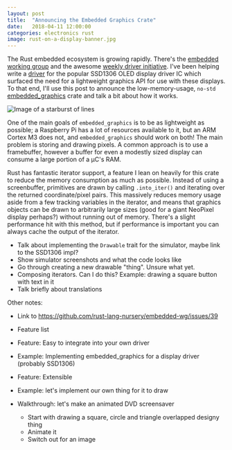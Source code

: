 ```yaml
---
layout: post
title:  "Announcing the Embedded Graphics Crate"
date:   2018-04-11 12:00:00
categories: electronics rust
image: rust-on-a-display-banner.jpg
---
```


The Rust embedded ecosystem is growing rapidly. There's the [embedded working group]() and the awesome [weekly driver initiative](). I've been helping write a [driver]() for the popular SSD1306 OLED display driver IC which surfaced the need for a lightweight graphics API for use with these displays. To that end, I'll use this post to announce the low-memory-usage, `no-std` [embedded_graphics]() crate and talk a bit about how it works.

![Image of a starburst of lines]()

One of the main goals of `embedded_graphics` is to be as lightweight as possible; a Raspberry Pi has a lot of resources available to it, but an ARM Cortex M3 does not, and `embedded_graphics` should work on both! The main problem is storing and drawing pixels. A common approach is to use a framebuffer, however a buffer for even a modestly sized display can consume a large portion of a µC's RAM.

Rust has fantastic iterator support, a feature I lean on heavily for this crate to reduce the memory consumption as much as possible. Instead of using a screenbuffer, primitives are drawn by calling `.into_iter()` and iterating over the returned coordinate/pixel pairs. This massively reduces memory usage aside from a few tracking variables in the iterator, and means that graphics objects can be drawn to arbitrarily large sizes (good for a giant NeoPixel display perhaps?) without running out of memory. There's a slight performance hit with this method, but if performance is important you can always cache the output of the iterator.

* Talk about implementing the `Drawable` trait for the simulator, maybe link to the SSD1306 impl?
* Show simulator screenshots and what the code looks like
* Go through creating a new drawable "thing". Unsure what yet.
* Composing iterators. Can I do this? Example: drawing a square button with text in it
* Talk briefly about translations

Other notes:

- Link to https://github.com/rust-lang-nursery/embedded-wg/issues/39

- Feature list
- Feature: Easy to integrate into your own driver
- Example: Implementing embedded_graphics for a display driver (probably SSD1306)
- Feature: Extensible
- Example: let's implement our own thing for it to draw

- Walkthrough: let's make an animated DVD screensaver
	- Start with drawing a square, circle and triangle overlapped designy thing
	- Animate it
	- Switch out for an image